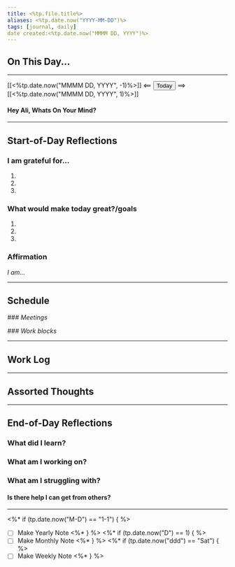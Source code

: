 ```yaml
---
title: <%tp.file.title%>
aliases: <%tp.date.now("YYYY-MM-DD")%>
tags: [journal, daily]
date created:<%tp.date.now("MMMM DD, YYYY")%>
---
```


## On This Day...
---

[[<%tp.date.now("MMMM DD, YYYY", -1)%>]] <== <button class="date_button_today">Today</button> ==> [[<%tp.date.now("MMMM DD, YYYY", 1)%>]]

#### Hey Ali, Whats On Your Mind? 


---
## Start-of-Day Reflections

### I am grateful for...
1.
2.
3.

### What would make today great?/goals

1.
2.
3.

### Affirmation
_I am..._

---

## Schedule

*### Meetings*

*### Work blocks*

--- 

## Work Log

---

## Assorted Thoughts

---

## End-of-Day Reflections

### What did I learn?

### What am I working on?

### What am I struggling with?
#### Is there help I can get from others?

---

<%* if (tp.date.now("M-D") == "1-1") { %>
- [ ] Make Yearly Note
<%* } %>
<%* if (tp.date.now("D") == 1) { %>
- [ ] Make Monthly Note
<%* } %>
<%* if (tp.date.now("ddd") == "Sat") { %>
- [ ] Make Weekly Note
<%* } %>
